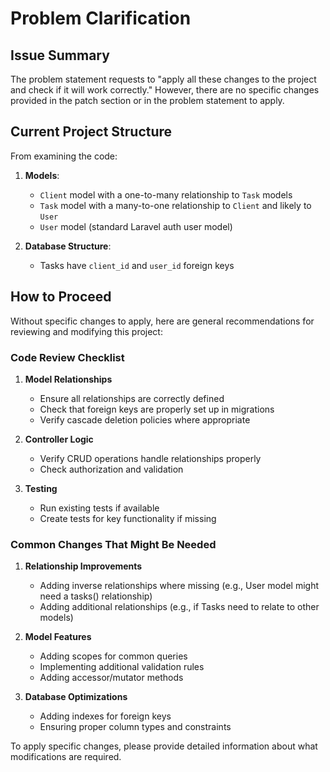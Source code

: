 # Problem Clarification

## Issue Summary
The problem statement requests to "apply all these changes to the project and check if it will work correctly." However, there are no specific changes provided in the patch section or in the problem statement to apply.

## Current Project Structure
From examining the code:

1. **Models**:
   - `Client` model with a one-to-many relationship to `Task` models
   - `Task` model with a many-to-one relationship to `Client` and likely to `User`
   - `User` model (standard Laravel auth user model)

2. **Database Structure**:
   - Tasks have `client_id` and `user_id` foreign keys

## How to Proceed
Without specific changes to apply, here are general recommendations for reviewing and modifying this project:

### Code Review Checklist

1. **Model Relationships**
   - Ensure all relationships are correctly defined
   - Check that foreign keys are properly set up in migrations
   - Verify cascade deletion policies where appropriate

2. **Controller Logic**
   - Verify CRUD operations handle relationships properly
   - Check authorization and validation

3. **Testing**
   - Run existing tests if available
   - Create tests for key functionality if missing

### Common Changes That Might Be Needed

1. **Relationship Improvements**
   - Adding inverse relationships where missing (e.g., User model might need a tasks() relationship)
   - Adding additional relationships (e.g., if Tasks need to relate to other models)

2. **Model Features**
   - Adding scopes for common queries
   - Implementing additional validation rules
   - Adding accessor/mutator methods

3. **Database Optimizations**
   - Adding indexes for foreign keys
   - Ensuring proper column types and constraints

To apply specific changes, please provide detailed information about what modifications are required.